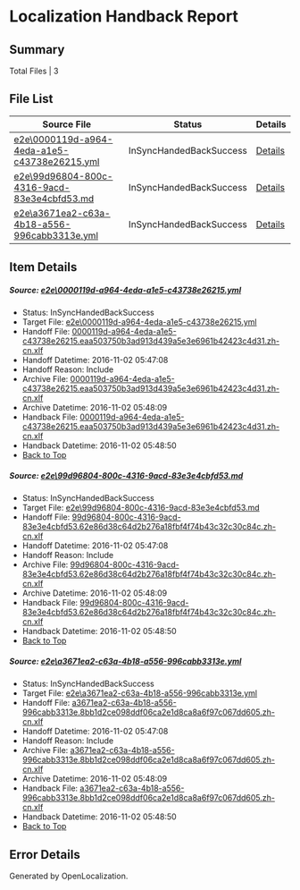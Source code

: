 # <a name='report-top'></a> Localization Handback Report

## Summary
 Total Files | 3

## File List
 Source File | Status | Details 
 ----------- | ------ | ------- 
 [e2e\0000119d-a964-4eda-a1e5-c43738e26215.yml](https://github.com/OpenLocalizationTestOrg/ol-test0/blob/50620f87aaf671ce5a8a5d4070077692ffc39335/e2e/0000119d-a964-4eda-a1e5-c43738e26215.yml) | InSyncHandedBackSuccess | [Details](#d87104745bc1083af95ed1215d6d4c4d4a0f6da51)
 [e2e\99d96804-800c-4316-9acd-83e3e4cbfd53.md](https://github.com/OpenLocalizationTestOrg/ol-test0/blob/50620f87aaf671ce5a8a5d4070077692ffc39335/e2e/99d96804-800c-4316-9acd-83e3e4cbfd53.md) | InSyncHandedBackSuccess | [Details](#07f8ac86156553a4882d02a5435977acaec6fa052)
 [e2e\a3671ea2-c63a-4b18-a556-996cabb3313e.yml](https://github.com/OpenLocalizationTestOrg/ol-test0/blob/50620f87aaf671ce5a8a5d4070077692ffc39335/e2e/a3671ea2-c63a-4b18-a556-996cabb3313e.yml) | InSyncHandedBackSuccess | [Details](#e2cdc596f6eea8a88fd0ac18dece750c0cb4a4293)

## Item Details
##### <a name='d87104745bc1083af95ed1215d6d4c4d4a0f6da51'></a> Source: [e2e\0000119d-a964-4eda-a1e5-c43738e26215.yml](https://github.com/OpenLocalizationTestOrg/ol-test0/blob/50620f87aaf671ce5a8a5d4070077692ffc39335/e2e/0000119d-a964-4eda-a1e5-c43738e26215.yml)
* Status: InSyncHandedBackSuccess
* Target File: [e2e\0000119d-a964-4eda-a1e5-c43738e26215.yml](https://github.com/OpenLocalizationTestOrg/ol-test0-zhcn/blob/05fbcdff76596c48403f27016291490fa0299b52/e2e/0000119d-a964-4eda-a1e5-c43738e26215.yml)
* Handoff File: [0000119d-a964-4eda-a1e5-c43738e26215.eaa503750b3ad913d439a5e3e6961b42423c4d31.zh-cn.xlf](https://github.com/OpenLocalizationTestOrg/ol-test0-handoff/blob/ab3d0b4188c385279916bce6f6aa182543754044/ol-handoff/OpenLocalizationTestOrg/ol-test0-zhcn/yufeih/ht/0000119d-a964-4eda-a1e5-c43738e26215.eaa503750b3ad913d439a5e3e6961b42423c4d31.zh-cn.xlf)
* Handoff Datetime: 2016-11-02 05:47:08
* Handoff Reason: Include
* Archive File: [0000119d-a964-4eda-a1e5-c43738e26215.eaa503750b3ad913d439a5e3e6961b42423c4d31.zh-cn.xlf](https://github.com/OpenLocalizationTestOrg/ol-test0-handoff/blob/f9635d3fe83ef508160f1adb4d2da346ab5b4254/ol-archive/OpenLocalizationTestOrg/ol-test0-zhcn/yufeih/ht/0000119d-a964-4eda-a1e5-c43738e26215.eaa503750b3ad913d439a5e3e6961b42423c4d31.zh-cn.xlf)
* Archive Datetime: 2016-11-02 05:48:09
* Handback File: [0000119d-a964-4eda-a1e5-c43738e26215.eaa503750b3ad913d439a5e3e6961b42423c4d31.zh-cn.xlf](https://github.com/OpenLocalizationTestOrg/ol-test0-handback/blob/ea524390fa195516e59e517a547c70cc3c4d207b/ol-handback/OpenLocalizationTestOrg/ol-test0-zhcn/yufeih/ht/0000119d-a964-4eda-a1e5-c43738e26215.eaa503750b3ad913d439a5e3e6961b42423c4d31.zh-cn.xlf)
* Handback Datetime: 2016-11-02 05:48:50
* [Back to Top](#report-top)

##### <a name='07f8ac86156553a4882d02a5435977acaec6fa052'></a> Source: [e2e\99d96804-800c-4316-9acd-83e3e4cbfd53.md](https://github.com/OpenLocalizationTestOrg/ol-test0/blob/50620f87aaf671ce5a8a5d4070077692ffc39335/e2e/99d96804-800c-4316-9acd-83e3e4cbfd53.md)
* Status: InSyncHandedBackSuccess
* Target File: [e2e\99d96804-800c-4316-9acd-83e3e4cbfd53.md](https://github.com/OpenLocalizationTestOrg/ol-test0-zhcn/blob/05fbcdff76596c48403f27016291490fa0299b52/e2e/99d96804-800c-4316-9acd-83e3e4cbfd53.md)
* Handoff File: [99d96804-800c-4316-9acd-83e3e4cbfd53.62e86d38c64d2b276a18fbf4f74b43c32c30c84c.zh-cn.xlf](https://github.com/OpenLocalizationTestOrg/ol-test0-handoff/blob/ab3d0b4188c385279916bce6f6aa182543754044/ol-handoff/OpenLocalizationTestOrg/ol-test0-zhcn/yufeih/ht/99d96804-800c-4316-9acd-83e3e4cbfd53.62e86d38c64d2b276a18fbf4f74b43c32c30c84c.zh-cn.xlf)
* Handoff Datetime: 2016-11-02 05:47:08
* Handoff Reason: Include
* Archive File: [99d96804-800c-4316-9acd-83e3e4cbfd53.62e86d38c64d2b276a18fbf4f74b43c32c30c84c.zh-cn.xlf](https://github.com/OpenLocalizationTestOrg/ol-test0-handoff/blob/f9635d3fe83ef508160f1adb4d2da346ab5b4254/ol-archive/OpenLocalizationTestOrg/ol-test0-zhcn/yufeih/ht/99d96804-800c-4316-9acd-83e3e4cbfd53.62e86d38c64d2b276a18fbf4f74b43c32c30c84c.zh-cn.xlf)
* Archive Datetime: 2016-11-02 05:48:09
* Handback File: [99d96804-800c-4316-9acd-83e3e4cbfd53.62e86d38c64d2b276a18fbf4f74b43c32c30c84c.zh-cn.xlf](https://github.com/OpenLocalizationTestOrg/ol-test0-handback/blob/ea524390fa195516e59e517a547c70cc3c4d207b/ol-handback/OpenLocalizationTestOrg/ol-test0-zhcn/yufeih/ht/99d96804-800c-4316-9acd-83e3e4cbfd53.62e86d38c64d2b276a18fbf4f74b43c32c30c84c.zh-cn.xlf)
* Handback Datetime: 2016-11-02 05:48:50
* [Back to Top](#report-top)

##### <a name='e2cdc596f6eea8a88fd0ac18dece750c0cb4a4293'></a> Source: [e2e\a3671ea2-c63a-4b18-a556-996cabb3313e.yml](https://github.com/OpenLocalizationTestOrg/ol-test0/blob/50620f87aaf671ce5a8a5d4070077692ffc39335/e2e/a3671ea2-c63a-4b18-a556-996cabb3313e.yml)
* Status: InSyncHandedBackSuccess
* Target File: [e2e\a3671ea2-c63a-4b18-a556-996cabb3313e.yml](https://github.com/OpenLocalizationTestOrg/ol-test0-zhcn/blob/05fbcdff76596c48403f27016291490fa0299b52/e2e/a3671ea2-c63a-4b18-a556-996cabb3313e.yml)
* Handoff File: [a3671ea2-c63a-4b18-a556-996cabb3313e.8bb1d2ce098ddf06ca2e1d8ca8a6f97c067dd605.zh-cn.xlf](https://github.com/OpenLocalizationTestOrg/ol-test0-handoff/blob/ab3d0b4188c385279916bce6f6aa182543754044/ol-handoff/OpenLocalizationTestOrg/ol-test0-zhcn/yufeih/ht/a3671ea2-c63a-4b18-a556-996cabb3313e.8bb1d2ce098ddf06ca2e1d8ca8a6f97c067dd605.zh-cn.xlf)
* Handoff Datetime: 2016-11-02 05:47:08
* Handoff Reason: Include
* Archive File: [a3671ea2-c63a-4b18-a556-996cabb3313e.8bb1d2ce098ddf06ca2e1d8ca8a6f97c067dd605.zh-cn.xlf](https://github.com/OpenLocalizationTestOrg/ol-test0-handoff/blob/f9635d3fe83ef508160f1adb4d2da346ab5b4254/ol-archive/OpenLocalizationTestOrg/ol-test0-zhcn/yufeih/ht/a3671ea2-c63a-4b18-a556-996cabb3313e.8bb1d2ce098ddf06ca2e1d8ca8a6f97c067dd605.zh-cn.xlf)
* Archive Datetime: 2016-11-02 05:48:09
* Handback File: [a3671ea2-c63a-4b18-a556-996cabb3313e.8bb1d2ce098ddf06ca2e1d8ca8a6f97c067dd605.zh-cn.xlf](https://github.com/OpenLocalizationTestOrg/ol-test0-handback/blob/ea524390fa195516e59e517a547c70cc3c4d207b/ol-handback/OpenLocalizationTestOrg/ol-test0-zhcn/yufeih/ht/a3671ea2-c63a-4b18-a556-996cabb3313e.8bb1d2ce098ddf06ca2e1d8ca8a6f97c067dd605.zh-cn.xlf)
* Handback Datetime: 2016-11-02 05:48:50
* [Back to Top](#report-top)


## Error Details

Generated by OpenLocalization.
